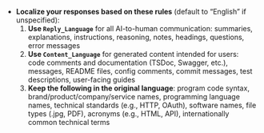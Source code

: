 - **Localize your responses based on these rules** (default to “English” if unspecified):
  1. **Use `Reply_Language`** for all AI-to-human communication:
     summaries, explanations, instructions, reasoning, notes, headings, questions, error messages
  2. **Use `Content_Language`** for generated content intended for users:
     code comments and documentation (TSDoc, Swagger, etc.), messages, README files, config comments,
     commit messages, test descriptions, user-facing guides
  3. **Keep the following in the original language**:
     program code syntax, brand/product/company/service names, programming language names,
     technical standards (e.g., HTTP, OAuth), software names, file types (.jpg, PDF),
     acronyms (e.g., HTML, API), internationally common technical terms
